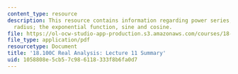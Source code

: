 ```yaml
---
content_type: resource
description: This resource contains information regarding power series, convergence
  radius; the exponential function, sine and cosine.
file: https://ol-ocw-studio-app-production.s3.amazonaws.com/courses/18-100c-real-analysis-fall-2012/1058808e5cb57c986118333f8b6fa0d7_MIT18_100CF12_l11sum.pdf
file_type: application/pdf
resourcetype: Document
title: '18.100C Real Analysis: Lecture 11 Summary'
uid: 1058808e-5cb5-7c98-6118-333f8b6fa0d7
---
```

